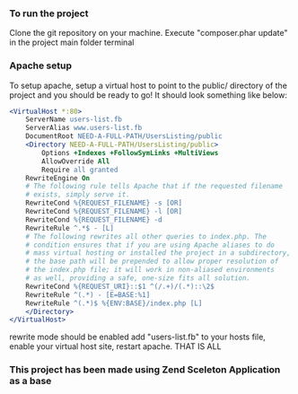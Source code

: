 ### To run the project

Clone the git repository on your machine.
Execute "composer.phar update" in the project main folder terminal
### Apache setup

To setup apache, setup a virtual host to point to the public/ directory of the
project and you should be ready to go! It should look something like below:

```apache
<VirtualHost *:80>
    ServerName users-list.fb
    ServerAlias www.users-list.fb
    DocumentRoot NEED-A-FULL-PATH/UsersListing/public
    <Directory NEED-A-FULL-PATH/UsersListing/public>
        Options +Indexes +FollowSymLinks +MultiViews
        AllowOverride All
        Require all granted
	RewriteEngine On
	# The following rule tells Apache that if the requested filename
	# exists, simply serve it.
	RewriteCond %{REQUEST_FILENAME} -s [OR]
	RewriteCond %{REQUEST_FILENAME} -l [OR]
	RewriteCond %{REQUEST_FILENAME} -d
	RewriteRule ^.*$ - [L]
	# The following rewrites all other queries to index.php. The 
	# condition ensures that if you are using Apache aliases to do
	# mass virtual hosting or installed the project in a subdirectory,
	# the base path will be prepended to allow proper resolution of
	# the index.php file; it will work in non-aliased environments
	# as well, providing a safe, one-size fits all solution.
	RewriteCond %{REQUEST_URI}::$1 ^(/.+)/(.*)::\2$
	RewriteRule ^(.*) - [E=BASE:%1]
	RewriteRule ^(.*)$ %{ENV:BASE}/index.php [L]
    </Directory>
</VirtualHost>
```
rewrite mode should be enabled
add "users-list.fb" to your hosts file, enable your virtual host site, restart apache.
 THAT IS ALL
### This project has been made using Zend Sceleton Application as a base